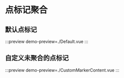 # 点标记聚合

## 默认点标记

:::preview
demo-preview=./Default.vue
:::

## 自定义未聚合的点标记

:::preview
demo-preview=./CustomMarkerContent.vue
:::
